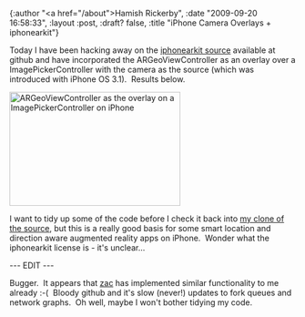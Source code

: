 {:author "<a href=\"/about\">Hamish Rickerby</a>", :date "2009-09-20 16:58:33", :layout :post, :draft? false, :title "iPhone Camera Overlays + iphonearkit"}

Today I have been hacking away on the <a href="http://github.com/zac/iphonearkit" target="_self">iphonearkit source</a> available at github and have incorporated the ARGeoViewController as an overlay over a ImagePickerController with the camera as the source (which was introduced with iPhone OS 3.1).  Results below.

<p><img class="size-medium wp-image-425" title="ARGeoViewController overlay" src="http://hamishrickerby.com/wp-content/uploads/2009/09/IMG_0337-300x200.PNG" alt="ARGeoViewController as the overlay on a ImagePickerController on iPhone" width="300" height="200" /></p>

I want to tidy up some of the code before I check it back into <a href="http://github.com/rickerbh/iphonearkit" target="_blank">my clone of the source</a>, but this is a really good basis for some smart location and direction aware augmented reality apps on iPhone.  Wonder what the iphonearkit license is - it's unclear...

--- EDIT ---

Bugger.  It appears that <a href="http://github.com/zac/" target="_blank">zac</a> has implemented similar functionality to me already :-(  Bloody github and it's slow (never!) updates to fork queues and network graphs.  Oh well, maybe I won't bother tidying my code.
